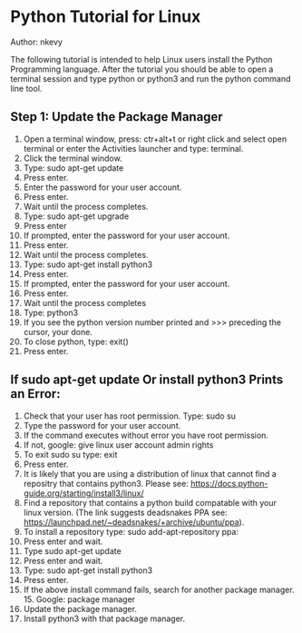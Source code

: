 Python Tutorial for Linux
==========================
Author: nkevy

The following tutorial is intended to help Linux users install the Python Programming language. After the tutorial you should be able to open a terminal session and type python or python3 and run the python command line tool.

Step 1: Update the Package Manager
----------------------------------
1. Open a terminal window, press: ctr+alt+t or right click and select open terminal or enter the Activities launcher and type: terminal.
2. Click the terminal window.
3. Type: sudo apt-get update
4. Press enter.
5. Enter the password for your user account. 
6. Press enter. 
7. Wait until the process completes. 
8. Type: sudo apt-get upgrade
9. Press enter
10. If prompted, enter the password for your user account. 
11. Press enter. 
12. Wait until the process completes.
13. Type: sudo apt-get install python3
14. Press enter. 
14. If prompted, enter the password for your user account. 
15. Press enter. 
16. Wait until the process completes
17. Type: python3
18. If you see the python version number printed and >>> preceding the cursor, your done. 
19. To close python, type: exit()
20. Press enter. 

If sudo apt-get update Or install python3 Prints an Error:
----------------------------------------------------------
1. Check that your user has root permission. Type: sudo su
2. Type the password for your user account.
3. If the command executes without error you have root permission.
4. If not, google: give linux user account admin rights 
5. To exit sudo su type: exit
6. Press enter. 
7. It is likely that you are using a distribution of linux that cannot find a repositry that contains python3. Please see: https://docs.python-guide.org/starting/install3/linux/
9. Find a repository that contains a python build compatable with your linux version. (The link suggests deadsnakes PPA see: https://launchpad.net/~deadsnakes/+archive/ubuntu/ppa).
8. To install a repository type: sudo add-apt-repository ppa:<the new repository>
9. Press enter and wait. 
10. Type sudo apt-get update
11. Press enter and wait.
12. Type: sudo apt-get install python3
13. Press enter.
14. If the above install command fails, search for another package manager. 15. Google: <my linux distribution> package manager
16. Update the package manager.
17. Install python3 with that package manager. 
